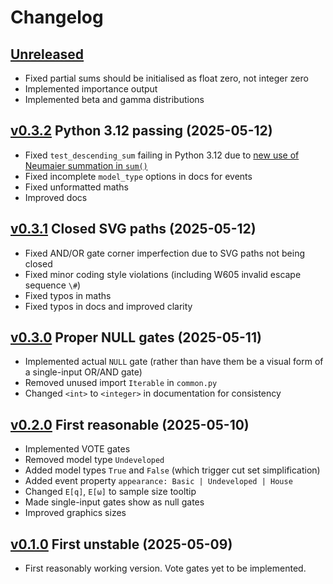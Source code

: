 # Changelog


## [Unreleased]

- Fixed partial sums should be initialised as float zero, not integer zero
- Implemented importance output
- Implemented beta and gamma distributions


## [v0.3.2] Python 3.12 passing (2025-05-12)

- Fixed `test_descending_sum` failing in Python 3.12 due to [new use of Neumaier summation in `sum()`][python-3.12-other]
- Fixed incomplete `model_type` options in docs for events
- Fixed unformatted maths
- Improved docs


## [v0.3.1] Closed SVG paths (2025-05-12)

- Fixed AND/OR gate corner imperfection due to SVG paths not being closed
- Fixed minor coding style violations (including W605 invalid escape sequence `\#`)
- Fixed typos in maths
- Fixed typos in docs and improved clarity


## [v0.3.0] Proper NULL gates (2025-05-11)

- Implemented actual `NULL` gate (rather than have them be a visual form of a single-input OR/AND gate)
- Removed unused import `Iterable` in `common.py`
- Changed `<int>` to `<integer>` in documentation for consistency


## [v0.2.0] First reasonable (2025-05-10)

- Implemented VOTE gates
- Removed model type `Undeveloped`
- Added model types `True` and `False` (which trigger cut set simplification)
- Added event property `appearance: Basic | Undeveloped | House`
- Changed `E[q]`, `E[ω]` to sample size tooltip
- Made single-input gates show as null gates
- Improved graphics sizes


## [v0.1.0] First unstable (2025-05-09)

- First reasonably working version. Vote gates yet to be implemented.


[Unreleased]: https://github.com/public-fta/pfta/compare/v0.3.2...HEAD
[v0.3.2]: https://github.com/public-fta/pfta/compare/v0.3.1...v0.3.2
[v0.3.1]: https://github.com/public-fta/pfta/compare/v0.3.0...v0.3.1
[v0.3.0]: https://github.com/public-fta/pfta/compare/v0.2.0...v0.3.0
[v0.2.0]: https://github.com/public-fta/pfta/compare/v0.1.0...v0.2.0
[v0.1.0]: https://github.com/public-fta/pfta/releases/tag/v0.1.0

[python-3.12-other]: https://docs.python.org/3.12/whatsnew/3.12.html#other-language-changes
